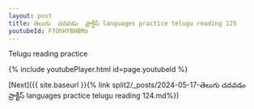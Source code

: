 ```yaml
---
layout: post
title: తెలుగు  చదవడం  ప్రాక్టీస్ languages practice telugu reading 125
youtubeId: FfOhHYBHBMo
---
```

 
 
Telugu reading practice
 
 
 
 
 


{% include youtubePlayer.html id=page.youtubeId %}
 
[Next]({{ site.baseurl }}{% link  split2/_posts/2024-05-17-తెలుగు  చదవడం  ప్రాక్టీస్ languages practice telugu reading 124.md%})
 
